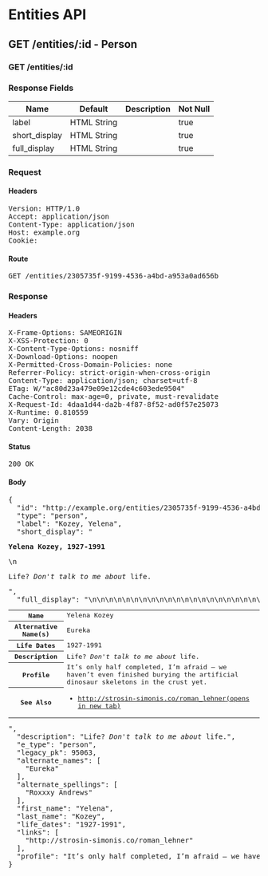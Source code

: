 # Entities API



## GET /entities/:id - Person

### GET /entities/:id

### Response Fields

| Name | Default | Description | Not Null |
|------|---------|-------------|----------|
| label | HTML String |  | true |
| short_display | HTML String |  | true |
| full_display | HTML String |  | true |

### Request

#### Headers

<pre>Version: HTTP/1.0
Accept: application/json
Content-Type: application/json
Host: example.org
Cookie: </pre>

#### Route

<pre>GET /entities/2305735f-9199-4536-a4bd-a953a0ad656b</pre>

### Response

#### Headers

<pre>X-Frame-Options: SAMEORIGIN
X-XSS-Protection: 0
X-Content-Type-Options: nosniff
X-Download-Options: noopen
X-Permitted-Cross-Domain-Policies: none
Referrer-Policy: strict-origin-when-cross-origin
Content-Type: application/json; charset=utf-8
ETag: W/&quot;ac80d23a479e09e12cde4c603ede9504&quot;
Cache-Control: max-age=0, private, must-revalidate
X-Request-Id: 4daa1d44-da2b-4f87-8f52-ad0f57e25073
X-Runtime: 0.810559
Vary: Origin
Content-Length: 2038</pre>

#### Status

<pre>200 OK</pre>

#### Body

<pre>{
  "id": "http://example.org/entities/2305735f-9199-4536-a4bd-a953a0ad656b",
  "type": "person",
  "label": "Kozey, Yelena",
  "short_display": "<section><p><strong>Yelena Kozey, 1927-1991</strong></p>\n<p>Life? <i>Don't talk to me about</i> life.</p></section>",
  "full_display": "<table>\n<tr>\n<th scope=\"row\">Name</th>\n<td>Yelena Kozey</td>\n</tr>\n<tr>\n<th scope=\"row\">Alternative Name(s)</th>\n<td>Eureka</td>\n</tr>\n<tr>\n<th scope=\"row\">Life Dates</th>\n<td>1927-1991</td>\n</tr>\n<tr>\n<th scope=\"row\">Description</th>\n<td>Life? <i>Don't talk to me about</i> life.</td>\n</tr>\n<tr>\n<th scope=\"row\">Profile</th>\n<td>It’s only half completed, I’m afraid – we haven’t even finished burying the artificial dinosaur skeletons in the crust yet.</td>\n</tr>\n<tr>\n<th scope=\"row\">See Also</th>\n<td><ul><li><a href=\"http://strosin-simonis.co/roman_lehner\" target=\"_blank\" rel=\"noopener\">http://strosin-simonis.co/roman_lehner<span>(opens in new tab)</span></a></li></ul></td>\n</tr>\n</table>",
  "description": "Life? <i>Don't talk to me about</i> life.",
  "e_type": "person",
  "legacy_pk": 95063,
  "alternate_names": [
    "Eureka"
  ],
  "alternate_spellings": [
    "Roxxxy Andrews"
  ],
  "first_name": "Yelena",
  "last_name": "Kozey",
  "life_dates": "1927-1991",
  "links": [
    "http://strosin-simonis.co/roman_lehner"
  ],
  "profile": "It’s only half completed, I’m afraid – we haven’t even finished burying the artificial dinosaur skeletons in the crust yet."
}</pre>
